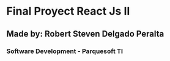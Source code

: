 # Final Proyect React Js II

## Made by: Robert Steven Delgado Peralta

### Software Development - Parquesoft TI
